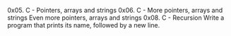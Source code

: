 0x05. C - Pointers, arrays and strings
0x06. C - More pointers, arrays and strings
Even more pointers, arrays and strings
0x08. C - Recursion
Write a program that prints its name, followed by a new line.
